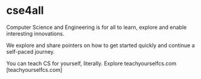 # cse4all
Computer Science and Engineering is for all to learn, explore and enable interesting innovations. 

We explore and share pointers on how to get started quickly and continue a self-paced journey. 


You can teach CS for yourself, literally. Explore teachyourselfcs.com [teachyourselfcs.com]
